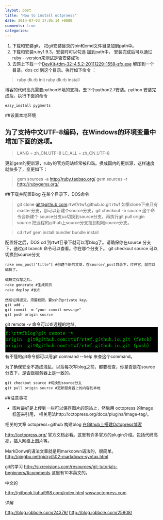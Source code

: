 ```yaml
---
layout: post
title: "How to install octproess"
date: 2014-07-03 17:06:14 +0800
comments: true
categories: 
---
```

1. 下载和安装git， 把git安装目录的bin和cmd文件目录加到path中。
2. 下载和安装ruby1.9.3，安装时可以勾选 加到path中。 安装完成后可以通过ruby --version来测试是否安装成功
3. 去网上下载一个[DevKit-tdm-32-4.5.2-20111229-1559-sfx.exe](https://github.com/downloads/oneclick/rubyinstaller/DevKit-tdm-32-4.5.2-20111229-1559-sfx.exe) 解压到一个目录。dos cd 到这个目录。执行如下命令
：
> ruby dk.rb init 
> ruby dk.rb install

博客的代码高亮需要python环境的支持。去下个python2.7安装。python 安装完成后。执行下面的命令

```
easy_install pygments
```

##设置本地环境

为了支持中文UTF-8编码，在Windows的环境变量中增加下面的选项。
- 
> LANG = zh_CN.UTF-8
> LC_ALL = zh_CN.UTF-8


更新gem的更新源，ruby的官方网站经常被和谐。换成国内的更新源，这样速度就快多了，变更如下：
> gem sources -a http://ruby.taobao.org/
> gem sources -r http://rubygems.org/

##下载并配置Blog
在某个目录下，DOS命令
> git clone git@github.com:rtwf/rtwf.github.io.git rtwf
> 如果clone下来只有master分支，那可以新建个source分支，git checkout -b source 
这个命令会新建个 source分支ua切换到source分支。再执行git pull origin source 把远程的github上source分支拉到相地source分支。

> cd rtwf
> gem install bundler
> bundle install

配置好之后，DOS cd 到rtwf目录下就可以写blog了。请确保你在source 分支下，通过git branch 命令可以查看。你在哪个分支下。 git checkout source 可以切换到source分支
```
rake new_post["title"] #创建个新的文章，在source/_post目录下，打开它，就可以编辑了。

编辑完保存之后。
rake generate #生成网页
rake deploy #发布

然后记得提交，须要权限，要ssh的private key。
git add .
git commit -m "your commit message"
git push origin source

```
git remote -v 命令可以查远程的地址。
![](../images/gitremote.png)
有不懂的git命令都可以用git command --help 来查这个command。


为了确保安全不造成混乱，以后每次写blog之前，都要检查，你是否是在source分支下，是否跟服务器上是一致的。
```
git checkout source #切换到source分支
git pull origin source #更新服务器上的内容到本地
```

##注意事项
- 图片最好是上传到一些可以保存图片的网站上，然后用 octopress 的Image 标签来引用， 相关用法http://octopress.org/docs/plugins/image-tag/。

相关的文章
octopress+github 构建blog [在Github上搭建Octopress博客](http://xuhehuan.com/783.html)

http://octopress.org/ 官方文档必看。这里有许多官方的plugin介绍。包括代码高亮，插入网络上图片等。

MarkDonw的语法文章就是用markdown语法的，很简单。http://qingbo.net/picky/502-markdown-syntax.html

git的学习 http://sixrevisions.com/resources/git-tutorials-beginners/#comments 这里有10本英文的。

中文的

http://gitbook.liuhui998.com/index.html 
www.octopress.com

详解

http://blog.jobbole.com/24379/ 
http://blog.jobbole.com/25808/ 